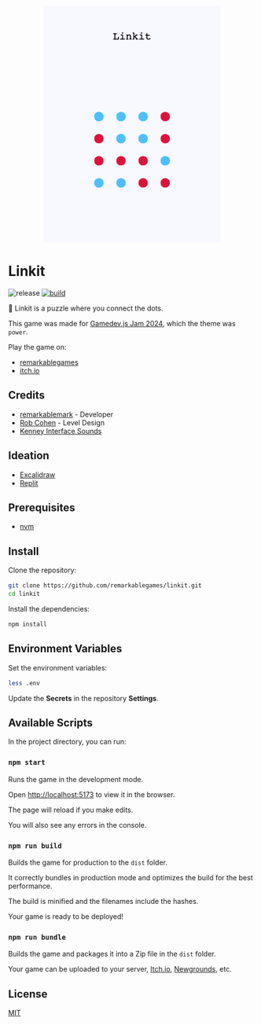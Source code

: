 <p align="center">
  <img src="https://raw.githubusercontent.com/remarkablegames/linkit/master/public/screenshots/title.png" alt="Linkit" width="360">
</p>

# Linkit

![release](https://img.shields.io/github/v/release/remarkablegames/linkit)
[![build](https://github.com/remarkablegames/linkit/actions/workflows/build.yml/badge.svg)](https://github.com/remarkablegames/linkit/actions/workflows/build.yml)

🔴 Linkit is a puzzle where you connect the dots.

This game was made for [Gamedev.js Jam 2024](https://itch.io/jam/gamedevjs-2024), which the theme was `power`.

Play the game on:

- [remarkablegames](https://remarkablegames.org/linkit/)
- [itch.io](https://remarkablegames.itch.io/linkit)

## Credits

- [remarkablemark](https://github.com/remarkablemark) - Developer
- [Rob Cohen](https://github.com/rmacohen) - Level Design
- [Kenney Interface Sounds](https://kenney.nl/assets/interface-sounds)

## Ideation

- [Excalidraw](https://excalidraw.com/#json=kdRfqSm9UoL0cEQ8MPRNo,mMrxHx-OPwRogYySd-1PqQ)
- [Replit](https://replit.com/@remarkablemark/Linkit)

## Prerequisites

- [nvm](https://github.com/nvm-sh/nvm#readme)

## Install

Clone the repository:

```sh
git clone https://github.com/remarkablegames/linkit.git
cd linkit
```

Install the dependencies:

```sh
npm install
```

## Environment Variables

Set the environment variables:

```sh
less .env
```

Update the **Secrets** in the repository **Settings**.

## Available Scripts

In the project directory, you can run:

### `npm start`

Runs the game in the development mode.

Open [http://localhost:5173](http://localhost:5173) to view it in the browser.

The page will reload if you make edits.

You will also see any errors in the console.

### `npm run build`

Builds the game for production to the `dist` folder.

It correctly bundles in production mode and optimizes the build for the best performance.

The build is minified and the filenames include the hashes.

Your game is ready to be deployed!

### `npm run bundle`

Builds the game and packages it into a Zip file in the `dist` folder.

Your game can be uploaded to your server, [Itch.io](https://itch.io/), [Newgrounds](https://www.newgrounds.com/), etc.

## License

[MIT](LICENSE)
